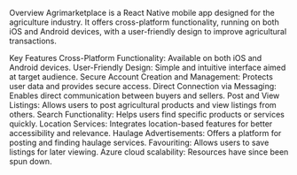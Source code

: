 Overview
Agrimarketplace is a React Native mobile app designed for the agriculture industry. It offers cross-platform functionality, running on both iOS and Android devices, with a user-friendly design to improve agricultural transactions.

Key Features
    Cross-Platform Functionality: Available on both iOS and Android devices.
    User-Friendly Design: Simple and intuitive interface aimed at target audience.
    Secure Account Creation and Management: Protects user data and provides secure access.
    Direct Connection via Messaging: Enables direct communication between buyers and sellers.
    Post and View Listings: Allows users to post agricultural products and view listings from others.
    Search Functionality: Helps users find specific products or services quickly.
    Location Services: Integrates location-based features for better accessibility and relevance.
    Haulage Advertisements: Offers a platform for posting and finding haulage services.
    Favouriting: Allows users to save listings for later viewing.
    Azure cloud scalability: Resources have since been spun down.
